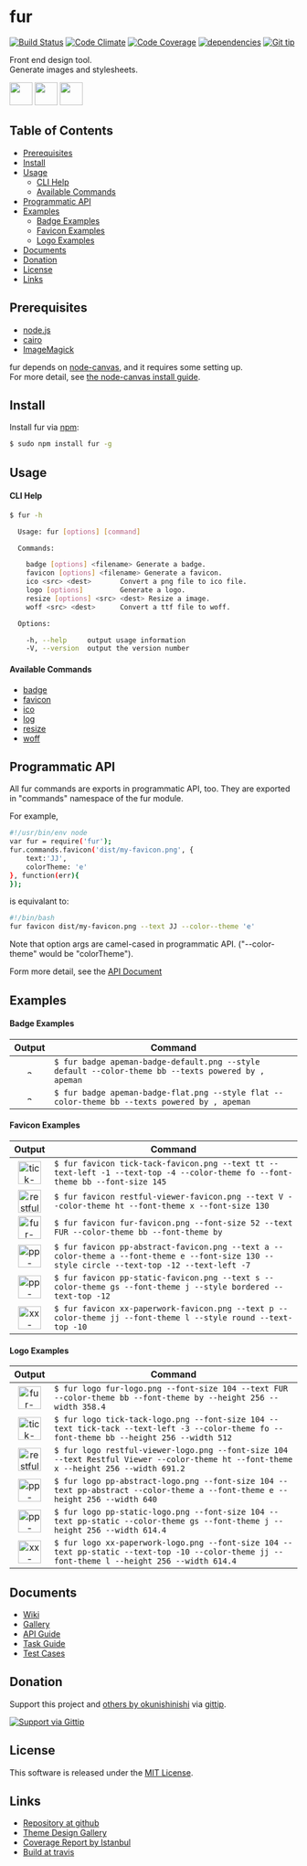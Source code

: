 fur
===

[![Build Status][my_travis_badge_url]][my_travis_url]
[![Code Climate][my_codeclimate_badge_url]][my_codeclimate_url]
[![Code Coverage][my_codeclimate_coverage_badge_url]][my_codeclimate_url]
[![dependencies][my_gemnasium_badge_url]][my_gemnasium_url]
[![Git tip][my_gittip_budge_url]][my_gittip_url]

Front end design tool.    
Generate images and stylesheets.   

<a href="https://github.com/tick-tack/fur"><img style="height:40px;" src="https://raw.githubusercontent.com/tick-tack/fur/master/dist/images/fur/fur-logo.png" height="40"></a>&nbsp;<a href="http://nodejs.org/"><img style="height:40px;" src="http://nodejs.org/images/logos/nodejs-dark.png" height="40"></a>&nbsp;<a href="https://nodei.co/npm/fur/"><img style="height:40px;" src="https://nodei.co/npm/fur.png" height="40"></a>


Table of Contents
-----

<!-- START doctoc generated TOC please keep comment here to allow auto update -->
<!-- DON'T EDIT THIS SECTION, INSTEAD RE-RUN doctoc TO UPDATE -->

- [Prerequisites](#prerequisites)
- [Install](#install)
- [Usage](#usage)
    - [CLI Help](#cli-help)
    - [Available Commands](#available-commands)
- [Programmatic API](#programmatic-api)
- [Examples](#examples)
    - [Badge Examples](#badge-examples)
    - [Favicon Examples](#favicon-examples)
    - [Logo Examples](#logo-examples)
- [Documents](#documents)
- [Donation](#donation)
- [License](#license)
- [Links](#links)

<!-- END doctoc generated TOC please keep comment here to allow auto update -->


<a name="prerequisites"></a>
Prerequisites
------

+ [node.js][nodejs_url]
+ [cairo][cairo_url]
+ [ImageMagick][image_magick_url]

fur depends on [node-canvas][node_canvas_url], and it requires some setting up.    
For more detail, see [the node-canvas install guide][node_canvas_install_wiki_url].


<a name="install"></a>
Install
------

Install fur via [npm][npm_url]:

```bash
$ sudo npm install fur -g
```

<a name="usage"></a>
Usage
------

#### CLI Help ####
<!-- START readme_task.furCommand generated contents. please keep comment here to allow auto update -->
<!-- DON'T EDIT THIS SECTION, INSTEAD RE-RUN grunt readme TO UPDATE -->

```bash
$ fur -h

  Usage: fur [options] [command]

  Commands:

    badge [options] <filename> Generate a badge.
    favicon [options] <filename> Generate a favicon.
    ico <src> <dest>       Convert a png file to ico file.
    logo [options]         Generate a logo.
    resize [options] <src> <dest> Resize a image.
    woff <src> <dest>      Convert a ttf file to woff.

  Options:

    -h, --help     output usage information
    -V, --version  output the version number

```

<!-- END readme_task.furCommand generated contents please keep comment here to allow auto update -->

#### Available Commands #####
<!-- START readme_task.commandsWiki generated contents. please keep comment here to allow auto update -->
<!-- DON'T EDIT THIS SECTION, INSTEAD RE-RUN grunt readme TO UPDATE -->

+ [badge](https://github.com/tick-tack/fur/wiki/fur-badge)
+ [favicon](https://github.com/tick-tack/fur/wiki/fur-favicon)
+ [ico](https://github.com/tick-tack/fur/wiki/fur-ico)
+ [log](https://github.com/tick-tack/fur/wiki/fur-log)
+ [resize](https://github.com/tick-tack/fur/wiki/fur-resize)
+ [woff](https://github.com/tick-tack/fur/wiki/fur-woff)

<!-- END readme_task.commandsWiki generated contents please keep comment here to allow auto update -->

Programmatic API
------

All fur commands are exports in programmatic API, too.
They are exported in "commands" namespace of the fur module.

For example,

```bash
#!/usr/bin/env node
var fur = require('fur');
fur.commands.favicon('dist/my-favicon.png', {
    text:'JJ',
    colorTheme: 'e'
}, function(err){
});
```

is equivalant to:

```bash
#!/bin/bash
fur favicon dist/my-favicon.png --text JJ --color--theme 'e'
```

Note that option args are camel-cased in programmatic API.
("--color-theme" would be "colorTheme").

Form more detail, see the [API Document][my_apiguide_commands_url]


<a name="examples"></a>
Examples
------
<!-- START readme_task.examples generated contents. please keep comment here to allow auto update -->
<!-- DON'T EDIT THIS SECTION, INSTEAD RE-RUN grunt readme TO UPDATE -->

<a name="badge-examples"></a>
#### Badge Examples ####

| Output | Command |
| :------: | ------- |
| <a href="https://raw.githubusercontent.com/tick-tack/fur/master/dist/images/apeman/apeman-badge-default.png" ><img alt="apeman-badge-default" src="https://raw.githubusercontent.com/tick-tack/fur/master/dist/images/apeman/apeman-badge-default.png" style="height:10px" height="10" /></a> | `$ fur badge apeman-badge-default.png --style default --color-theme bb --texts powered by , apeman ` |
| <a href="https://raw.githubusercontent.com/tick-tack/fur/master/dist/images/apeman/apeman-badge-flat.png" ><img alt="apeman-badge-flat" src="https://raw.githubusercontent.com/tick-tack/fur/master/dist/images/apeman/apeman-badge-flat.png" style="height:10px" height="10" /></a> | `$ fur badge apeman-badge-flat.png --style flat --color-theme bb --texts powered by , apeman ` |

<a name="favicon-examples"></a>
#### Favicon Examples ####

| Output | Command |
| :------: | ------- |
| <a href="https://raw.githubusercontent.com/tick-tack/fur/master/dist/images/tick-tack/tick-tack-favicon.png" ><img alt="tick-tack-favicon" src="https://raw.githubusercontent.com/tick-tack/fur/master/dist/images/tick-tack/tick-tack-favicon.png" style="height:40px" height="40" /></a> | `$ fur favicon tick-tack-favicon.png --text tt --text-left -1 --text-top -4 --color-theme fo --font-theme bb --font-size 145` |
| <a href="https://raw.githubusercontent.com/tick-tack/fur/master/dist/images/restful-viewer/restful-viewer-favicon.png" ><img alt="restful-viewer-favicon" src="https://raw.githubusercontent.com/tick-tack/fur/master/dist/images/restful-viewer/restful-viewer-favicon.png" style="height:40px" height="40" /></a> | `$ fur favicon restful-viewer-favicon.png --text V --color-theme ht --font-theme x --font-size 130` |
| <a href="https://raw.githubusercontent.com/tick-tack/fur/master/dist/images/fur/fur-favicon.png" ><img alt="fur-favicon" src="https://raw.githubusercontent.com/tick-tack/fur/master/dist/images/fur/fur-favicon.png" style="height:40px" height="40" /></a> | `$ fur favicon fur-favicon.png --font-size 52 --text FUR --color-theme bb --font-theme by` |
| <a href="https://raw.githubusercontent.com/tick-tack/fur/master/dist/images/pp-abstract/pp-abstract-favicon.png" ><img alt="pp-abstract-favicon" src="https://raw.githubusercontent.com/tick-tack/fur/master/dist/images/pp-abstract/pp-abstract-favicon.png" style="height:40px" height="40" /></a> | `$ fur favicon pp-abstract-favicon.png --text a --color-theme a --font-theme e --font-size 130 --style circle --text-top -12 --text-left -7` |
| <a href="https://raw.githubusercontent.com/tick-tack/fur/master/dist/images/pp-static/pp-static-favicon.png" ><img alt="pp-static-favicon" src="https://raw.githubusercontent.com/tick-tack/fur/master/dist/images/pp-static/pp-static-favicon.png" style="height:40px" height="40" /></a> | `$ fur favicon pp-static-favicon.png --text s --color-theme gs --font-theme j --style bordered --text-top -12` |
| <a href="https://raw.githubusercontent.com/tick-tack/fur/master/dist/images/xx-paperwork/xx-paperwork-favicon.png" ><img alt="xx-paperwork-favicon" src="https://raw.githubusercontent.com/tick-tack/fur/master/dist/images/xx-paperwork/xx-paperwork-favicon.png" style="height:40px" height="40" /></a> | `$ fur favicon xx-paperwork-favicon.png --text p --color-theme jj --font-theme l --style round --text-top -10` |

<a name="logo-examples"></a>
#### Logo Examples ####

| Output | Command |
| :------: | ------- |
| <a href="https://raw.githubusercontent.com/tick-tack/fur/master/dist/images/fur/fur-logo.png" ><img alt="fur-logo" src="https://raw.githubusercontent.com/tick-tack/fur/master/dist/images/fur/fur-logo.png" style="height:40px" height="40" /></a> | `$ fur logo fur-logo.png --font-size 104 --text FUR --color-theme bb --font-theme by --height 256 --width 358.4` |
| <a href="https://raw.githubusercontent.com/tick-tack/fur/master/dist/images/tick-tack/tick-tack-logo.png" ><img alt="tick-tack-logo" src="https://raw.githubusercontent.com/tick-tack/fur/master/dist/images/tick-tack/tick-tack-logo.png" style="height:40px" height="40" /></a> | `$ fur logo tick-tack-logo.png --font-size 104 --text tick-tack --text-left -3 --color-theme fo --font-theme bb --height 256 --width 512` |
| <a href="https://raw.githubusercontent.com/tick-tack/fur/master/dist/images/restful-viewer/restful-viewer-logo.png" ><img alt="restful-viewer-logo" src="https://raw.githubusercontent.com/tick-tack/fur/master/dist/images/restful-viewer/restful-viewer-logo.png" style="height:40px" height="40" /></a> | `$ fur logo restful-viewer-logo.png --font-size 104 --text Restful Viewer --color-theme ht --font-theme x --height 256 --width 691.2` |
| <a href="https://raw.githubusercontent.com/tick-tack/fur/master/dist/images/pp-abstract/pp-abstract-logo.png" ><img alt="pp-abstract-logo" src="https://raw.githubusercontent.com/tick-tack/fur/master/dist/images/pp-abstract/pp-abstract-logo.png" style="height:40px" height="40" /></a> | `$ fur logo pp-abstract-logo.png --font-size 104 --text pp-abstract --color-theme a --font-theme e --height 256 --width 640` |
| <a href="https://raw.githubusercontent.com/tick-tack/fur/master/dist/images/pp-static/pp-static-logo.png" ><img alt="pp-static-logo" src="https://raw.githubusercontent.com/tick-tack/fur/master/dist/images/pp-static/pp-static-logo.png" style="height:40px" height="40" /></a> | `$ fur logo pp-static-logo.png --font-size 104 --text pp-static --color-theme gs --font-theme j --height 256 --width 614.4` |
| <a href="https://raw.githubusercontent.com/tick-tack/fur/master/dist/images/xx-paperwork/xx-paperwork-logo.png" ><img alt="xx-paperwork-logo" src="https://raw.githubusercontent.com/tick-tack/fur/master/dist/images/xx-paperwork/xx-paperwork-logo.png" style="height:40px" height="40" /></a> | `$ fur logo xx-paperwork-logo.png --font-size 104 --text pp-static --text-top -10 --color-theme jj --font-theme l --height 256 --width 614.4` |


<!-- END readme_task.examples generated contents please keep comment here to allow auto update -->



<a name="documents"></a>
Documents
------

+ [Wiki][my_wiki_url]
+ [Gallery][my_gallery_url]
+ [API Guide][my_apiguide_url]
+ [Task Guide][my_taskguide_url]
+ [Test Cases][my_testcases_url]


<a name="donation"></a>
Donation
------

Support this project and [others by okunishinishi][my_gittip_url] via [gittip][my_gittip_url].

[<img src="https://rawgithub.com/twolfson/gittip-badge/0.2.0/dist/gittip.png" alt="Support via Gittip"/>][my_gittip_url]



<a name="license"></a>
License
-------

This software is released under the [MIT License][my_license_url].


<a name="links"></a>
Links
-----

+ [Repository at github][my_repository_url]
+ [Theme Design Gallery][my_gallery_url]
+ [Coverage Report by Istanbul][my_coverage_url]
+ [Build at travis][my_travis_url]


[nodejs_url]: http://nodejs.org/
[npm_url]: https://www.npmjs.org/
[grunt_url]: http://gruntjs.com/
[grunt_badge_url]: http://cdn.gruntjs.com/builtwith.png
[cairo_url]: http://cairographics.org/
[node_canvas_url]: https://www.npmjs.org/package/canvas
[node_canvas_install_wiki_url]: https://github.com/LearnBoost/node-canvas/wiki/_pages
[image_magick_url]: http://www.imagemagick.org/
[my_repository_url]: https://github.com/tick-tack/fur
[my_wiki_url]: https://github.com/tick-tack/fur/wiki
[my_travis_url]: https://travis-ci.org/tick-tack/fur
[my_travis_badge_url]: http://img.shields.io/travis/tick-tack/fur.svg?style=flat
[my_apiguide_url]: http://tick-tack.github.io/fur/apiguide/
[my_apiguide_commands_url]: http://tick-tack.github.io/fur/apiguide/commands.html
[my_taskguide_url]: http://tick-tack.github.io/fur/taskguide/
[my_testcases_url]: http://tick-tack.github.io/fur/testcases/
[my_coverage_url]: http://tick-tack.github.io/fur/coverage/lcov-report/
[my_license_url]: http://raw.github.com/tick-tack/fur/master/LICENSE
[my_gallery_url]: http://tick-tack.github.io/fur/gallery/
[my_codeclimate_url]: http://codeclimate.com/github/tick-tack/fur
[my_codeclimate_badge_url]: http://img.shields.io/codeclimate/github/tick-tack/fur.svg?style=flat
[my_codeclimate_coverage_badge_url]: http://img.shields.io/codeclimate/coverage/github/tick-tack/fur.svg?style=flat
[my_gemnasium_url]: http://gemnasium.com/tick-tack/fur
[my_gemnasium_badge_url]: http://img.shields.io/gemnasium/tick-tack/fur.svg?style=flat

[my_gittip_url]: http://www.gittip.com/okunishinishi/
[my_gittip_budge_url]: http://img.shields.io/gittip/okunishinishi.svg?style=flat


